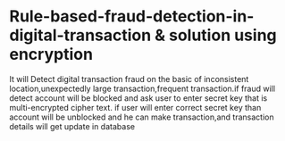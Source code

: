 # Rule-based-fraud-detection-in-digital-transaction & solution using encryption
It will Detect digital transaction fraud on the basic of inconsistent location,unexpectedly large transaction,frequent transaction.if fraud will detect account will be blocked and ask user to enter secret key that is multi-encrypted cipher text. if user will enter correct secret key than account will be unblocked and he can make transaction,and transaction details will get update in database
